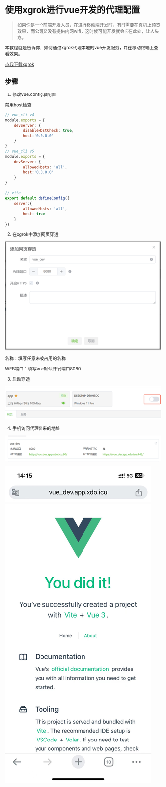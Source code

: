 # 使用xgrok进行vue开发的代理配置

> 如果你是一个前端开发人员，在进行移动端开发时，有时需要在真机上预览效果，而公司又没有提供内网wifi，这时候可能开发就会卡在此处，让人头疼。

本教程就是告诉你，如何通过xgrok代理本地的vue开发服务，并在移动终端上查看效果。

[点我下载xgrok](https://www.xdo.icu)

## 步骤
1. 修改vue.config.js配置

禁用host检查
```javascript
// vue_cli v4
module.exports = {
    devServer: {
        disableHostCheck: true,
        host:'0.0.0.0'
    }
}
// vue_cli v5 
module.exports = {
    devServer: {
        allowedHosts: 'all',
        host:'0.0.0.0'
    }
}

// vite
export default defineConfig({
    server:{
        allowedHosts: 'all',
        host: true
    }
})
```

2. 在xgrok中添加网页穿透

![添加网页穿透](assets/使用xgrok进行vue开发的代理配置/添加网页穿透.png)

名称：填写任意未被占用的名称

WEB端口：填写vue默认开发端口8080

3. 启动穿透

![启动穿透](assets/使用xgrok进行vue开发的代理配置/启动穿透.png)

4. 手机访问代理出来的地址

![添加网页穿透](assets/使用xgrok进行vue开发的代理配置/访问代理出来的地址.png)

![手机访问代理后的网页.jpg](assets/使用xgrok进行vue开发的代理配置/手机访问代理后的网页.jpg)